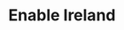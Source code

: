 ---
title: "Enable Ireland"
url: /dublin/enable-ireland-georges-street-great-south/
shop: Gebrauchtwaren
---